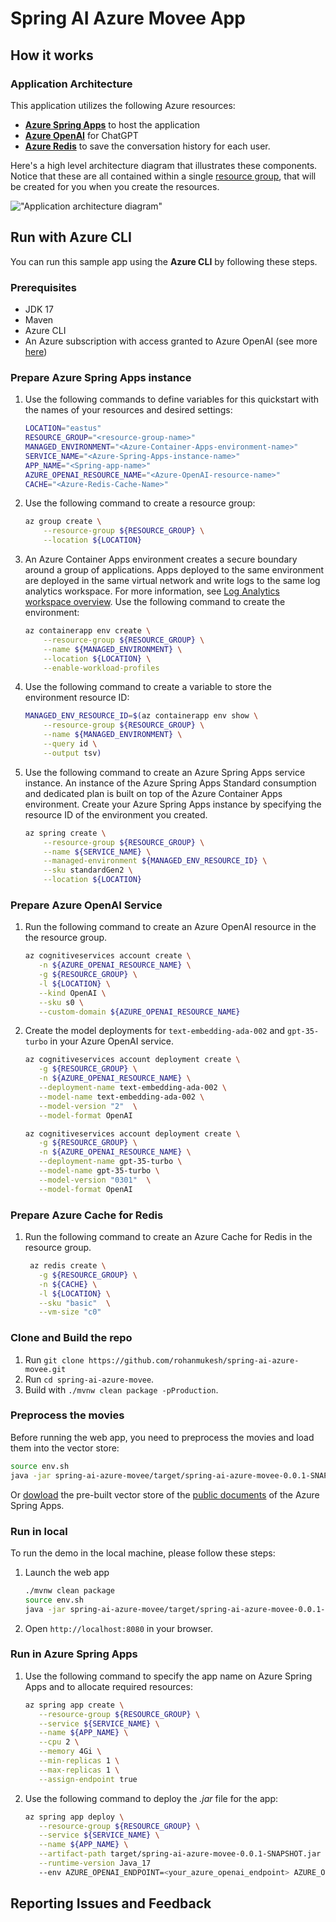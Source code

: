# Spring AI Azure Movee App


## How it works


### Application Architecture

This application utilizes the following Azure resources:

- [**Azure Spring Apps**](https://docs.microsoft.com/azure/spring-apps/) to host the application
- [**Azure OpenAI**](https://docs.microsoft.com/azure/cognitive-services/openai/) for ChatGPT
- [**Azure Redis**](https://learn.microsoft.com/en-us/azure/azure-cache-for-redis/) to save the conversation history for each user.

Here's a high level architecture diagram that illustrates these components. Notice that these are all contained within a single [resource group](https://docs.microsoft.com/azure/azure-resource-manager/management/manage-resource-groups-portal), that will be created for you when you create the resources.

!["Application architecture diagram"](TBD)

## Run with Azure CLI
You can run this sample app using the **Azure CLI** by following these steps. 

### Prerequisites

- JDK 17
- Maven
- Azure CLI
- An Azure subscription with access granted to Azure OpenAI (see more [here](https://aka.ms/oai/access))

### Prepare Azure Spring Apps instance

1. Use the following commands to define variables for this quickstart with the names of your resources and desired settings:

   ```bash
   LOCATION="eastus"
   RESOURCE_GROUP="<resource-group-name>"
   MANAGED_ENVIRONMENT="<Azure-Container-Apps-environment-name>"
   SERVICE_NAME="<Azure-Spring-Apps-instance-name>"
   APP_NAME="<Spring-app-name>"
   AZURE_OPENAI_RESOURCE_NAME="<Azure-OpenAI-resource-name>"
   CACHE="<Azure-Redis-Cache-Name>"
   ```

1. Use the following command to create a resource group:

   ```bash
   az group create \
       --resource-group ${RESOURCE_GROUP} \
       --location ${LOCATION}
   ```

1. An Azure Container Apps environment creates a secure boundary around a group of applications. Apps deployed to the same environment are deployed in the same virtual network and write logs to the same log analytics workspace. For more information, see [Log Analytics workspace overview](../azure-monitor/logs/log-analytics-workspace-overview.md). Use the following command to create the environment:

   ```bash
   az containerapp env create \
       --resource-group ${RESOURCE_GROUP} \
       --name ${MANAGED_ENVIRONMENT} \
       --location ${LOCATION} \
       --enable-workload-profiles
   ```

1. Use the following command to create a variable to store the environment resource ID:

   ```bash
   MANAGED_ENV_RESOURCE_ID=$(az containerapp env show \
       --resource-group ${RESOURCE_GROUP} \
       --name ${MANAGED_ENVIRONMENT} \
       --query id \
       --output tsv)
   ```

1. Use the following command to create an Azure Spring Apps service instance. An instance of the Azure Spring Apps Standard consumption and dedicated plan is built on top of the Azure Container Apps environment. Create your Azure Spring Apps instance by specifying the resource ID of the environment you created.

   ```bash
   az spring create \
       --resource-group ${RESOURCE_GROUP} \
       --name ${SERVICE_NAME} \
       --managed-environment ${MANAGED_ENV_RESOURCE_ID} \
       --sku standardGen2 \
       --location ${LOCATION}
   ```

### Prepare Azure OpenAI Service

1. Run the following command to create an Azure OpenAI resource in the the resource group.

   ```bash
   az cognitiveservices account create \
      -n ${AZURE_OPENAI_RESOURCE_NAME} \
      -g ${RESOURCE_GROUP} \
      -l ${LOCATION} \
      --kind OpenAI \
      --sku s0 \
      --custom-domain ${AZURE_OPENAI_RESOURCE_NAME}   
   ```

1. Create the model deployments for `text-embedding-ada-002` and `gpt-35-turbo` in your Azure OpenAI service.
   ```bash
   az cognitiveservices account deployment create \
      -g ${RESOURCE_GROUP} \
      -n ${AZURE_OPENAI_RESOURCE_NAME} \
      --deployment-name text-embedding-ada-002 \
      --model-name text-embedding-ada-002 \
      --model-version "2"  \
      --model-format OpenAI

   az cognitiveservices account deployment create \
      -g ${RESOURCE_GROUP} \
      -n ${AZURE_OPENAI_RESOURCE_NAME} \
      --deployment-name gpt-35-turbo \
      --model-name gpt-35-turbo \
      --model-version "0301"  \
      --model-format OpenAI   
   ```

### Prepare Azure Cache for Redis
1. Run the following command to create an Azure Cache for Redis in the resource group.

   ```bash
    az redis create \
      -g ${RESOURCE_GROUP} \
      -n ${CACHE} \
      -l ${LOCATION} \
      --sku "basic"  \
      --vm-size "c0"   
   ```
### Clone and Build the repo

1. Run `git clone https://github.com/rohanmukesh/spring-ai-azure-movee.git`
2. Run `cd spring-ai-azure-movee`.
4. Build with `./mvnw clean package -pProduction`.


### Preprocess the movies

Before running the web app, you need to preprocess the movies and load them into the vector store:
```bash
source env.sh
java -jar spring-ai-azure-movee/target/spring-ai-azure-movee-0.0.1-SNAPSHOT.jar --from=/<path>/<to>/<your>/<documents>
```

Or [dowload](https://asawikigpt.blob.core.windows.net/demo/doc_store.json) the pre-built vector store of the [public documents](https://github.com/MicrosoftDocs/azure-docs/tree/main/articles/spring-apps) of the Azure Spring Apps.

### Run in local

To run the demo in the local machine, please follow these steps:

1. Launch the web app
   ```bash
   ./mvnw clean package
   source env.sh
   java -jar spring-ai-azure-movee/target/spring-ai-azure-movee-0.0.1-SNAPSHOT.jar
   ```

1. Open `http://localhost:8080` in your browser.

### Run in Azure Spring Apps

1. Use the following command to specify the app name on Azure Spring Apps and to allocate required resources:

   ```bash
   az spring app create \
      --resource-group ${RESOURCE_GROUP} \
      --service ${SERVICE_NAME} \
      --name ${APP_NAME} \
      --cpu 2 \
      --memory 4Gi \
      --min-replicas 1 \
      --max-replicas 1 \
      --assign-endpoint true
   ```

1. Use the following command to deploy the *.jar* file for the app:

   ```bash
   az spring app deploy \
      --resource-group ${RESOURCE_GROUP} \
      --service ${SERVICE_NAME} \
      --name ${APP_NAME} \
      --artifact-path target/spring-ai-azure-movee-0.0.1-SNAPSHOT.jar \
      --runtime-version Java_17
      --env AZURE_OPENAI_ENDPOINT=<your_azure_openai_endpoint> AZURE_OPENAI_APIKEY=<your_api_key> AZURE_OPENAI_CHATDEPLOYMENTID=gpt-35-turbo AZURE_OPENAI_EMBEDDINGDEPLOYMENTID=text-embedding-ada-002 \
   ```


## Reporting Issues and Feedback
